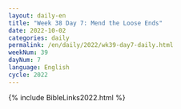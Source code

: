 ```yaml
---
layout: daily-en
title: "Week 38 Day 7: Mend the Loose Ends"
date: 2022-10-02
categories: daily
permalink: /en/daily/2022/wk39-day7-daily.html
weekNum: 39
dayNum: 7
language: English
cycle: 2022
---
```

{% include BibleLinks2022.html %} 
